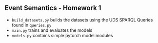 ## Event Semantics - Homework 1

- `build_datasets.py` builds the datasets using the UDS SPARQL Queries found in `queries.py`
- `main.py` trains and evaluates the models
- `models.py` contains simple pytorch model modules
